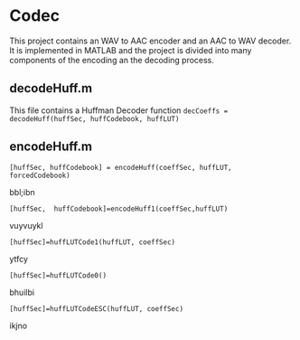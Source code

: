 # Codec
This project contains an WAV to AAC encoder and an AAC to WAV decoder.
It is implemented in MATLAB and the project is divided into many components of the encoding an the decoding process.

## decodeHuff.m
This file contains a Huffman Decoder function 
    ```decCoeffs = decodeHuff(huffSec, huffCodebook, huffLUT)```

## encodeHuff.m
    [huffSec, huffCodebook] = encodeHuff(coeffSec, huffLUT, forcedCodebook)
bbl;ibn

    [huffSec,  huffCodebook]=encodeHuff1(coeffSec,huffLUT)
vuyvuykl

    [huffSec]=huffLUTCode1(huffLUT, coeffSec)
ytfcy

    [huffSec]=huffLUTCode0()
bhuilbi

    [huffSec]=huffLUTCodeESC(huffLUT, coeffSec)
ikjno
